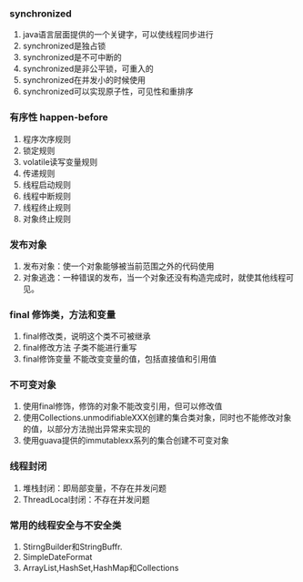 ### synchronized
1. java语言层面提供的一个关键字，可以使线程同步进行
2. synchronized是独占锁
3. synchronized是不可中断的
4. synchronized是非公平锁，可重入的
5. synchronized在并发小的时候使用
6. synchronized可以实现原子性，可见性和重排序

### 有序性 happen-before
1. 程序次序规则
2. 锁定规则
3. volatile读写变量规则
4. 传递规则
5. 线程启动规则
6. 线程中断规则
7. 线程终止规则
8. 对象终止规则

### 发布对象
1. 发布对象：使一个对象能够被当前范围之外的代码使用
2. 对象逃逸：一种错误的发布，当一个对象还没有构造完成时，就使其他线程可见。

### final 修饰类，方法和变量
1. final修改类，说明这个类不可被继承
2. final修改方法 子类不能进行重写
3. final修饰变量 不能改变变量的值，包括直接值和引用值

### 不可变对象
1. 使用final修饰，修饰的对象不能改变引用，但可以修改值
2. 使用Collections.unmodifiableXXX创建的集合类对象，同时也不能修改对象的值，以部分方法抛出异常来实现的
3. 使用guava提供的immutablexx系列的集合创建不可变对象

### 线程封闭
1. 堆栈封闭：即局部变量，不存在并发问题
2. ThreadLocal封闭：不存在并发问题

### 常用的线程安全与不安全类
1. StirngBuilder和StringBuffr.
2. SimpleDateFormat
3. ArrayList,HashSet,HashMap和Collections